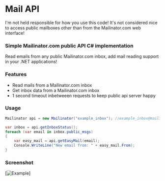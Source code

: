 # Mail API
I'm not held responsible for how you use this code! It's not considered nice to access public mailboxes other than from the Mailinator.com web interface!
### Simple Mailinator.com public API C# implementation
Read emails from any public Mailinator.com inbox, add mail reading support in your .NET applications!
### Features
 * Read mails from a Mailinator.com inbox
 * Get inbox data from a Mailinator.com inbox
 * 1 second timeout inbetweeen requests to keep public api server happy
### Usage
```c#
Mailinator api = new Mailinator("example_inbox"); //example_inbox@mailinator.com

var inbox = api.getInboxStatus();
foreach (var email in inbox.public_msgs)
{
    var easy_mail = api.getEasyMail(email);
    Console.WriteLine("New email from: " + easy_mail.From);
}
```
### Screenshot
[![Example](http://i.imgur.com/Uz0mTnn.png)]